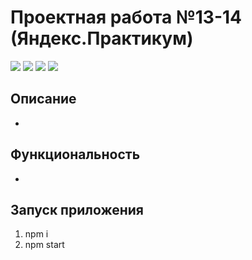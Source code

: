 # Проектная работа №13-14 (Яндекс.Практикум)
![](https://shields.io/badge/-HTML-orange) 
![](https://shields.io/badge/-CSS-blue)
![](https://shields.io/badge/-JavaScript-yellow)
![](https://shields.io/badge/-Node.js-3E863D)
## Описание
* 
## Функциональность
* 

## Запуск приложения
1. npm i
2. npm start



